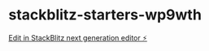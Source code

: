 # stackblitz-starters-wp9wth

[Edit in StackBlitz next generation editor ⚡️](https://stackblitz.com/~/github.com/joeross999/stackblitz-starters-wp9wth)